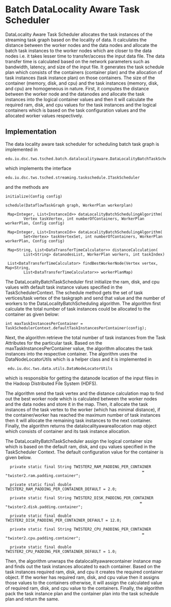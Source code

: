 Batch DataLocality Aware Task Scheduler 
========================================

DataLocality Aware Task Scheduler allocates the task instances of the streaming task graph based on the 
locality of data. It calculates the distance between the worker nodes and the data nodes and allocate 
the batch task instances to the worker nodes which are closer to the data nodes i.e. it takes lesser
time to transfer/access the input data file. The data transfer time is calculated based on the 
network parameters such as bandwidth, latency, and size of the input file. It generates the task 
schedule plan which consists of the containers (container plan) and the allocation of task instances 
(task instance plan) on those containers. The size of the container (memory, disk, and cpu) and the 
task instances (memory, disk, and cpu) are homogeneous in nature. First, it computes the distance 
between the worker node and the datanodes and allocate the task instances into the logical container
values and then it will calculate the required ram, disk, and cpu values for the task instances and 
the logical containers which is based on the task configuration values and the allocated worker 
values respectively. 

## Implementation 
 
The data locality aware task scheduler for scheduling batch task graph is implemented in

    edu.iu.dsc.tws.tsched.batch.datalocalityaware.DataLocalityBatchTaskScheduler
    
which implements the interface
 
    edu.iu.dsc.tws.tsched.streaming.taskschedule.ITaskScheduler
           
and the methods are
    
    initialize(Config config)
    
    schedule(DataflowTaskGraph graph, WorkerPlan workerplan)
    
     Map<Integer, List<InstanceId>> dataLocalityBatchSchedulingAlgorithm(
            Vertex taskVertex, int numberOfContainers, WorkerPlan workerPlan, Config config)
                      
     Map<Integer, List<InstanceId>> dataLocalityBatchSchedulingAlgorithm(
            Set<Vertex> taskVertexSet, int numberOfContainers, WorkerPlan workerPlan, Config config) 
              
     Map<String, List<DataTransferTimeCalculator>> distanceCalculation(
            List<String> datanodesList, WorkerPlan workers, int taskIndex)
              
     List<DataTransferTimeCalculator> findBestWorkerNode(Vertex vertex, Map<String,
            List<DataTransferTimeCalculator>> workerPlanMap)
    
The DataLocalityBatchTaskScheduler first initialize the ram, disk, and cpu values with default task 
instance values specified in the TaskSchedulerContext. The schedule method gets the set of task 
vertices/task vertex of the taskgraph and send that value and the number of workers to  the 
DataLocalityBatchScheduling algorithm. The algorithm first calculate the total number of task 
instances could be allocated to the container as given below:

    int maxTaskInstancesPerContainer = TaskSchedulerContext.defaultTaskInstancesPerContainer(config);
    
Next, the algorithm retrieve the total number of task instances from the Task Attributes for the 
particular task. Based on the maxTaskInstancesPerContainer value, the algorithm allocates the task 
instances into the respective container. The algorithm uses the DataNodeLocatorUtils which is a 
helper class and it is implemented in
    
     edu.iu.dsc.tws.data.utils.DataNodeLocatorUtils
     
which is responsible for getting the datanode location of the input files in the Hadoop Distributed 
File System (HDFS). 

The algorithm send the task vertex and the distance calculation map to find out the best worker node
which is calculated between the worker nodes and the data nodes and store it in the map. Then, it 
allocate the task instances of the task vertex to the worker (which has minimal distance), if the 
container/worker has reached the maximum number of task instances then it will allocate the remaining
task instances to the next container. Finally, the algorithm returns the datalocalityawareallocation
map object which consists of container and its task instance allocation.

The DataLocalityBatchTaskScheduler assign the logical container size which is based on the default 
ram, disk, and cpu values specified in the TaskScheduler Context. The default configuration value 
for the container is given below.

      private static final String TWISTER2_RAM_PADDING_PER_CONTAINER 
                                                                = "twister2.ram.padding.container";
      
      private static final double TWISTER2_RAM_PADDING_PER_CONTAINER_DEFAULT = 2.0;
    
      private static final String TWISTER2_DISK_PADDING_PER_CONTAINER
                                                               = "twister2.disk.padding.container";
      
      private static final double TWISTER2_DISK_PADDING_PER_CONTAINER_DEFAULT = 12.0;
    
      private static final String TWISTER2_CPU_PADDING_PER_CONTAINER
                                                                = "twister2.cpu.padding.container";
      
      private static final double TWISTER2_CPU_PADDING_PER_CONTAINER_DEFAULT = 1.0;
      
Then, the algorithm unwraps the datalocalityawarecontainer instance map and finds out the task 
instances allocated to each container. Based on the task instances required ram, disk, and cpu it 
creates the required container object. If the worker has required ram, disk, and cpu value then it 
assigns those values to the containers otherwise, it will assign the calculated value of required 
ram, disk, and cpu value to the containers. Finally, the algorithm pack the task instance 
plan and the container plan into the task schedule plan and return the same. 